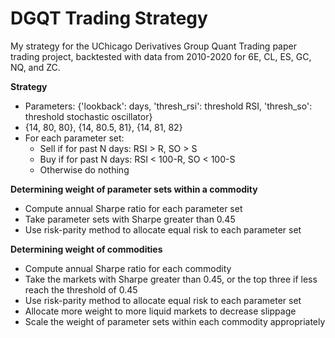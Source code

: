 # DGQT Trading Strategy
My strategy for the UChicago Derivatives Group Quant Trading paper trading project, backtested with data from 2010-2020 for 6E, CL, ES, GC, NQ, and ZC.

**Strategy**
- Parameters: {'lookback': days, 'thresh_rsi': threshold RSI, 'thresh_so': threshold stochastic oscillator}
- {14, 80, 80}, {14, 80.5, 81}, {14, 81, 82}
- For each parameter set:
    - Sell if for past N days: RSI > R, SO > S
    - Buy if for past N days: RSI < 100-R, SO < 100-S
    - Otherwise do nothing
    
**Determining weight of parameter sets within a commodity**
- Compute annual Sharpe ratio for each parameter set
- Take parameter sets with Sharpe greater than 0.45
- Use risk-parity method to allocate equal risk to each parameter set

**Determining weight of commodities**
- Compute annual Sharpe ratio for each commodity
- Take the markets with Sharpe greater than 0.45, or the top three if less reach the threshold of 0.45
- Use risk-parity method to allocate equal risk to each parameter set
- Allocate more weight to more liquid markets to decrease slippage
- Scale the weight of parameter sets within each commodity appropriately
